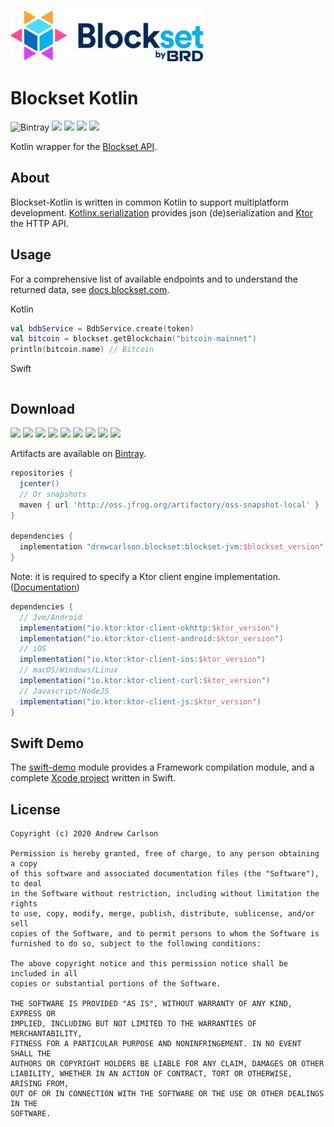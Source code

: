 [![](media/blockset.png)](https://blockset.com)

# Blockset Kotlin

![Bintray](https://img.shields.io/bintray/v/drewcarlson/Blockset-Kotlin/Blockset-Kotlin?color=blue)
![](https://img.shields.io/maven-metadata/v?label=artifactory&logoColor=lightgrey&metadataUrl=https%3A%2F%2Foss.jfrog.org%2Fartifactory%2Foss-snapshot-local%2Fdrewcarlson%2Fblockset%2Fblockset%2Fmaven-metadata.xml&color=lightgrey)
![](https://github.com/DrewCarlson/Blockset-Kotlin/workflows/Jvm/badge.svg)
![](https://github.com/DrewCarlson/Blockset-Kotlin/workflows/Js/badge.svg)
![](https://github.com/DrewCarlson/Blockset-Kotlin/workflows/Native/badge.svg)

Kotlin wrapper for the [Blockset API](https://blockset.com/).

## About

Blockset-Kotlin is written in common Kotlin to support multiplatform development.  [Kotlinx.serialization](https://github.com/Kotlin/kotlinx.serialization) provides json (de)serialization and [Ktor](https://ktor.io) the HTTP API.

## Usage

For a comprehensive list of available endpoints and to understand the returned data, see [docs.blockset.com](https://docs.blockset.com/).

Kotlin
```kotlin
val bdbService = BdbService.create(token)
val bitcoin = blockset.getBlockchain("bitcoin-mainnet")
println(bitcoin.name) // Bitcoin
```
Swift
```swift
``` 

## Download

![](https://img.shields.io/static/v1?label=&message=Platforms&color=grey)
![](https://img.shields.io/static/v1?label=&message=Js&color=blue)
![](https://img.shields.io/static/v1?label=&message=Jvm&color=blue)
![](https://img.shields.io/static/v1?label=&message=Linux&color=blue)
![](https://img.shields.io/static/v1?label=&message=macOS&color=blue)
![](https://img.shields.io/static/v1?label=&message=Windows&color=blue)
![](https://img.shields.io/static/v1?label=&message=iOS&color=blue)
![](https://img.shields.io/static/v1?label=&message=tvOS&color=blue)
![](https://img.shields.io/static/v1?label=&message=watchOS&color=blue)

Artifacts are available on [Bintray](https://bintray.com/drewcarlson/Blockset-Kotlin).

```groovy
repositories {
  jcenter()
  // Or snapshots
  maven { url 'http://oss.jfrog.org/artifactory/oss-snapshot-local' }
}

dependencies {
  implementation "drewcarlson.blockset:blockset-jvm:$blockset_version"
}
```


Note: it is required to specify a Ktor client engine implementation.
([Documentation](https://ktor.io/clients/http-client/multiplatform.html))

```groovy
dependencies {
  // Jvm/Android
  implementation("io.ktor:ktor-client-okhttp:$ktor_version")
  implementation("io.ktor:ktor-client-android:$ktor_version")
  // iOS
  implementation("io.ktor:ktor-client-ios:$ktor_version")
  // macOS/Windows/Linux
  implementation("io.ktor:ktor-client-curl:$ktor_version")
  // Javascript/NodeJS
  implementation("io.ktor:ktor-client-js:$ktor_version")
}
``` 

## Swift Demo

The [swift-demo](swift-demo) module provides a Framework compilation module, and a complete [Xcode project](swift-demo/blockset-swift) written in Swift.

## License
```
Copyright (c) 2020 Andrew Carlson

Permission is hereby granted, free of charge, to any person obtaining a copy
of this software and associated documentation files (the "Software"), to deal
in the Software without restriction, including without limitation the rights
to use, copy, modify, merge, publish, distribute, sublicense, and/or sell
copies of the Software, and to permit persons to whom the Software is
furnished to do so, subject to the following conditions:

The above copyright notice and this permission notice shall be included in all
copies or substantial portions of the Software.

THE SOFTWARE IS PROVIDED "AS IS", WITHOUT WARRANTY OF ANY KIND, EXPRESS OR
IMPLIED, INCLUDING BUT NOT LIMITED TO THE WARRANTIES OF MERCHANTABILITY,
FITNESS FOR A PARTICULAR PURPOSE AND NONINFRINGEMENT. IN NO EVENT SHALL THE
AUTHORS OR COPYRIGHT HOLDERS BE LIABLE FOR ANY CLAIM, DAMAGES OR OTHER
LIABILITY, WHETHER IN AN ACTION OF CONTRACT, TORT OR OTHERWISE, ARISING FROM,
OUT OF OR IN CONNECTION WITH THE SOFTWARE OR THE USE OR OTHER DEALINGS IN THE
SOFTWARE.
```
